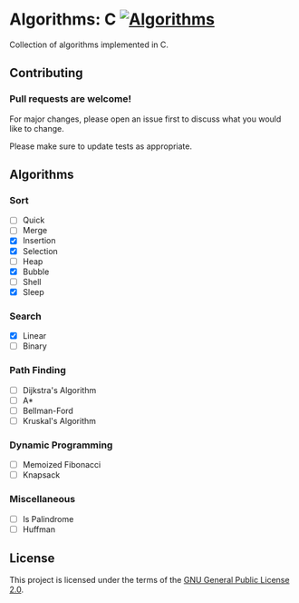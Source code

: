 # Algorithms: C [![Algorithms](https://img.shields.io/github/license/mtuopensource/Algorithms.svg)](https://github.com/mtuopensource/Algorithms)

Collection of algorithms implemented in C. 

## Contributing
### Pull requests are welcome! 
For major changes, please open an issue first to discuss what you would like to change.

Please make sure to update tests as appropriate.

## Algorithms
### Sort
- [ ] Quick
- [ ] Merge
- [x] Insertion
- [x] Selection
- [ ] Heap
- [x] Bubble
- [ ] Shell
- [x] Sleep
### Search
- [x] Linear
- [ ] Binary
### Path Finding
- [ ] Dijkstra's Algorithm
- [ ] A*
- [ ] Bellman-Ford
- [ ] Kruskal's Algorithm
### Dynamic Programming
- [ ] Memoized Fibonacci
- [ ] Knapsack
### Miscellaneous
- [ ] Is Palindrome
- [ ] Huffman
## License
This project is licensed under the terms of the [GNU General Public License 2.0](https://choosealicense.com/licenses/gpl-2.0/).
